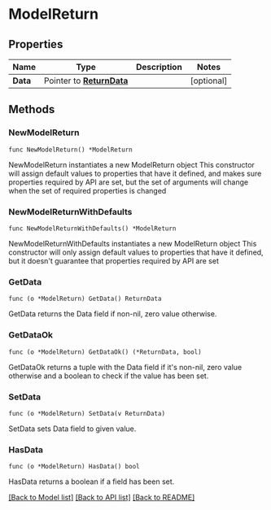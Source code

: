 # ModelReturn

## Properties

Name | Type | Description | Notes
------------ | ------------- | ------------- | -------------
**Data** | Pointer to [**ReturnData**](ReturnData.md) |  | [optional] 

## Methods

### NewModelReturn

`func NewModelReturn() *ModelReturn`

NewModelReturn instantiates a new ModelReturn object
This constructor will assign default values to properties that have it defined,
and makes sure properties required by API are set, but the set of arguments
will change when the set of required properties is changed

### NewModelReturnWithDefaults

`func NewModelReturnWithDefaults() *ModelReturn`

NewModelReturnWithDefaults instantiates a new ModelReturn object
This constructor will only assign default values to properties that have it defined,
but it doesn't guarantee that properties required by API are set

### GetData

`func (o *ModelReturn) GetData() ReturnData`

GetData returns the Data field if non-nil, zero value otherwise.

### GetDataOk

`func (o *ModelReturn) GetDataOk() (*ReturnData, bool)`

GetDataOk returns a tuple with the Data field if it's non-nil, zero value otherwise
and a boolean to check if the value has been set.

### SetData

`func (o *ModelReturn) SetData(v ReturnData)`

SetData sets Data field to given value.

### HasData

`func (o *ModelReturn) HasData() bool`

HasData returns a boolean if a field has been set.


[[Back to Model list]](../README.md#documentation-for-models) [[Back to API list]](../README.md#documentation-for-api-endpoints) [[Back to README]](../README.md)


